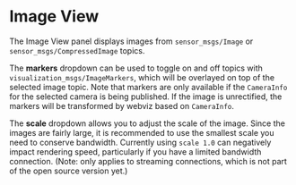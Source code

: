# Image View

The Image View panel displays images from `sensor_msgs/Image` or `sensor_msgs/CompressedImage` topics.

The **markers** dropdown can be used to toggle on and off topics with `visualization_msgs/ImageMarkers`, which will be overlayed on top of the selected image topic. Note that markers are only available if the `CameraInfo` for the selected camera is being published. If the image is unrectified, the markers will be transformed by webviz based on `CameraInfo`.

The **scale** dropdown allows you to adjust the scale of the image.  Since the images are fairly large, it is recommended to use the smallest scale you need to conserve bandwidth.  Currently using `scale 1.0` can negatively impact rendering speed, particularly if you have a limited bandwidth connection. (Note: only applies to streaming connections, which is not part of the open source version yet.)
